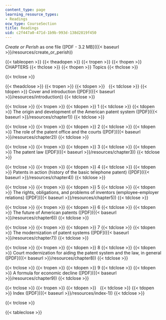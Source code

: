 ```yaml
---
content_type: page
learning_resource_types:
- Readings
ocw_type: CourseSection
title: Readings
uid: c2f447a0-471d-1b9b-993d-138d2819f450
---
```


_Create or Perish_ as one file ([PDF - 3.2 MB]({{< baseurl >}}/resources/create_or_perish))

{{< tableopen >}}
{{< theadopen >}}
{{< tropen >}}
{{< thopen >}}
CHAPTERS
{{< thclose >}}
{{< thopen >}}
Topics
{{< thclose >}}

{{< trclose >}}

{{< theadclose >}}
{{< tropen >}}
{{< tdopen >}}
 
{{< tdclose >}}
{{< tdopen >}}
Cover and introduction ([PDF]({{< baseurl >}}/resources/introduction))
{{< tdclose >}}

{{< trclose >}}
{{< tropen >}}
{{< tdopen >}}
1
{{< tdclose >}}
{{< tdopen >}}
The origin and development of the American patent system ([PDF]({{< baseurl >}}/resources/chapter1))
{{< tdclose >}}

{{< trclose >}}
{{< tropen >}}
{{< tdopen >}}
2
{{< tdclose >}}
{{< tdopen >}}
The role of the patent office and the courts ([PDF]({{< baseurl >}}/resources/chapter2))
{{< tdclose >}}

{{< trclose >}}
{{< tropen >}}
{{< tdopen >}}
3
{{< tdclose >}}
{{< tdopen >}}
The patent law ([PDF]({{< baseurl >}}/resources/chapter3))
{{< tdclose >}}

{{< trclose >}}
{{< tropen >}}
{{< tdopen >}}
4
{{< tdclose >}}
{{< tdopen >}}
Patents in action (history of the basic telephone patent) ([PDF]({{< baseurl >}}/resources/chapter4))
{{< tdclose >}}

{{< trclose >}}
{{< tropen >}}
{{< tdopen >}}
5
{{< tdclose >}}
{{< tdopen >}}
The rights, obligations, and problems of inventors (employee-employer relations) ([PDF]({{< baseurl >}}/resources/chapter5))
{{< tdclose >}}

{{< trclose >}}
{{< tropen >}}
{{< tdopen >}}
6
{{< tdclose >}}
{{< tdopen >}}
The future of American patents ([PDF]({{< baseurl >}}/resources/chapter6))
{{< tdclose >}}

{{< trclose >}}
{{< tropen >}}
{{< tdopen >}}
7
{{< tdclose >}}
{{< tdopen >}}
The modernization of patent systems ([PDF]({{< baseurl >}}/resources/chapter7))
{{< tdclose >}}

{{< trclose >}}
{{< tropen >}}
{{< tdopen >}}
8
{{< tdclose >}}
{{< tdopen >}}
Court modernization for aiding the patent system and the law, in general ([PDF]({{< baseurl >}}/resources/chapter8))
{{< tdclose >}}

{{< trclose >}}
{{< tropen >}}
{{< tdopen >}}
9
{{< tdclose >}}
{{< tdopen >}}
A formula for economic decline ([PDF]({{< baseurl >}}/resources/chapter9))
{{< tdclose >}}

{{< trclose >}}
{{< tropen >}}
{{< tdopen >}}
 
{{< tdclose >}}
{{< tdopen >}}
Index ([PDF]({{< baseurl >}}/resources/index-1))
{{< tdclose >}}

{{< trclose >}}

{{< tableclose >}}